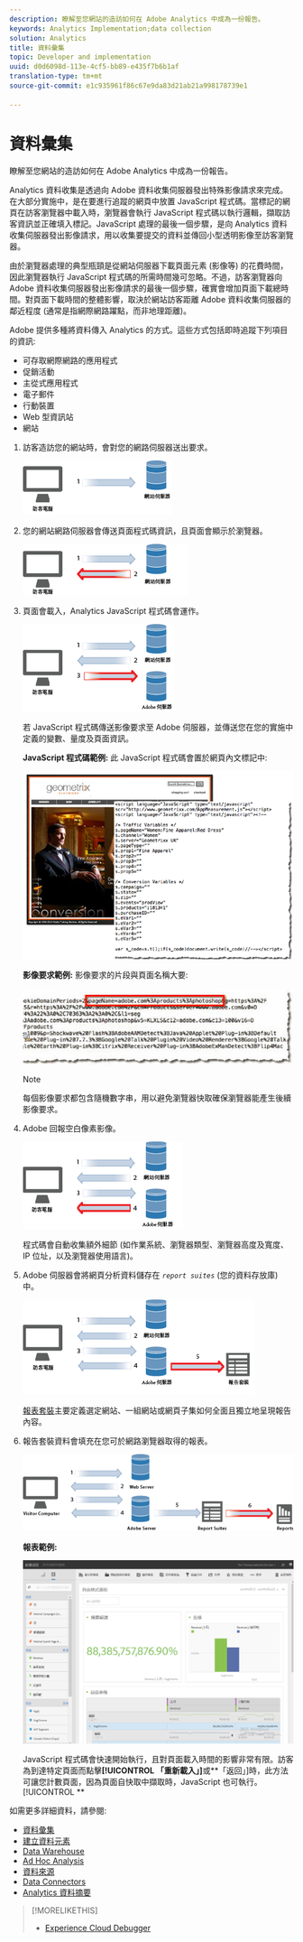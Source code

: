 ```yaml
---
description: 瞭解至您網站的造訪如何在 Adobe Analytics 中成為一份報告。
keywords: Analytics Implementation;data collection
solution: Analytics
title: 資料彙集
topic: Developer and implementation
uuid: d0d6098d-113e-4cf5-bb89-e435f7b6b1af
translation-type: tm+mt
source-git-commit: e1c935961f86c67e9da83d21ab21a998178739e1

---
```



# 資料彙集

瞭解至您網站的造訪如何在 Adobe Analytics 中成為一份報告。

Analytics 資料收集是透過向 Adobe 資料收集伺服器發出特殊影像請求來完成。在大部分實施中，是在要進行追蹤的網頁中放置 JavaScript 程式碼。當標記的網頁在訪客瀏覽器中載入時，瀏覽器會執行 JavaScript 程式碼以執行邏輯，擷取訪客資訊並正確填入標記。JavaScript 處理的最後一個步驟，是向 Analytics 資料收集伺服器發出影像請求，用以收集要提交的資料並傳回小型透明影像至訪客瀏覽器。

由於瀏覽器處理的典型瓶頸是從網站伺服器下載頁面元素 (影像等) 的花費時間，因此瀏覽器執行 JavaScript 程式碼的所需時間幾可忽略。不過，訪客瀏覽器向 Adobe 資料收集伺服器發出影像請求的最後一個步驟，確實會增加頁面下載總時間。對頁面下載時間的整體影響，取決於網站訪客距離 Adobe 資料收集伺服器的鄰近程度 (通常是指網際網路躍點，而非地理距離)。

Adobe 提供多種將資料傳入 Analytics 的方式。這些方式包括即時追蹤下列項目的資訊:

* 可存取網際網路的應用程式
* 促銷活動
* 主從式應用程式
* 電子郵件
* 行動裝置
* Web 型資訊站
* 網站

<!-- 

<p>Need to reconcile with Data Collection topics in the user guide, in this guide, and in reference. </p>

 -->

1. 訪客造訪您的網站時，會對您的網路伺服器送出要求。

   ![](assets/how-data-is-collected-1.png)

1. 您的網站網路伺服器會傳送頁面程式碼資訊，且頁面會顯示於瀏覽器。

   ![](assets/how-data-is-collected-2.png)

1. 頁面會載入，Analytics JavaScript 程式碼會運作。

   ![](assets/how-data-is-collected-3.png)

   若 JavaScript 程式碼傳送影像要求至 Adobe 伺服器，並傳送您在您的實施中定義的變數、量度及頁面資訊。

   **JavaScript 程式碼範例:** 此 JavaScript 程式碼會置於網頁內文標記中:

   ![](assets/code-example-geometrixx.png)

   **影像要求範例:** 影像要求的片段與頁面名稱大要:

   ![](assets/image-request-snippet.png)

   >[!NOTE]
   >
   >每個影像要求都包含隨機數字串，用以避免瀏覽器快取確保瀏覽器能產生後續影像要求。

1. Adobe 回報空白像素影像。

   ![](assets/how-data-is-collected-4.png)

   程式碼會自動收集額外細節 (如作業系統、瀏覽器類型、瀏覽器高度及寬度、IP 位址，以及瀏覽器使用語言)。

1. Adobe 伺服器會將網頁分析資料儲存在 *`report suites`* (您的資料存放庫) 中。

   ![](assets/how-data-is-collected-5.png)

   [報表套裝](https://marketing.adobe.com/resources/help/en_US/reference/report_suites_admin.html)主要定義選定網站、一組網站或網頁子集如何全面且獨立地呈現報告內容。

1. 報告套裝資料會填充在您可於網路瀏覽器取得的報表。

   ![](assets/how-data-is-collected-6.png)

   **報表範例:**

   ![](assets/two-months-summary-project.png)

   JavaScript 程式碼會快速開始執行，且對頁面載入時間的影響非常有限。訪客為到達特定頁面而點擊&#x200B;**[!UICONTROL 「重新載入」]**&#x200B;或&#x200B;**「返回」]時，此方法可讓您計數頁面，因為頁面自快取中擷取時，JavaScript 也可執行。[!UICONTROL **

如需更多詳細資料，請參閱:

* [資料彙集](/help/implement/js-implementation/data-collection/query-parameters.md)
* [建立資料元素](/help/implement/c-implement-with-dtm/t-data-element.md)
* [Data Warehouse](https://marketing.adobe.com/resources/help/en_US/reference/data_warehouse.html)
* [Ad Hoc Analysis](https://marketing.adobe.com/resources/help/en_US/dsc/c_getting_started.html)
* [資料來源](https://marketing.adobe.com/resources/help/en_US/whitepapers/ftp/ftp_datasources.html)
* [Data Connectors](https://marketing.adobe.com/resources/help/en_US/whitepapers/ftp/ftp_genesis.html)
* [Analytics 資料摘要](/help/export/analytics-data-feed/data-feed-overview.md)

>[!MORELIKETHIS]
>       
>* [Experience Cloud Debugger](/help/implement/impl-testing/debugger.md)

